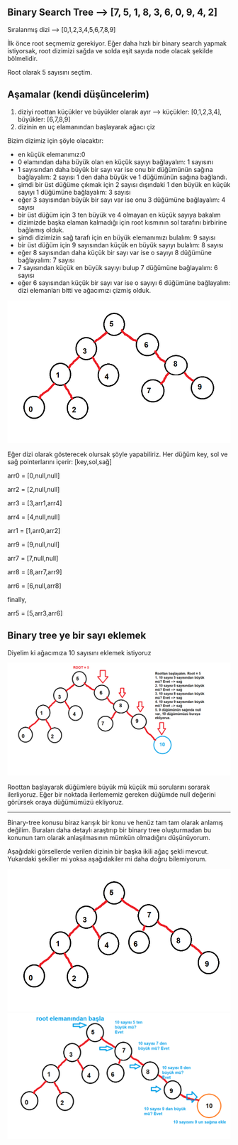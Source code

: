 ## Binary Search Tree --> [7, 5, 1, 8, 3, 6, 0, 9, 4, 2]

Sıralanmış dizi --> [0,1,2,3,4,5,6,7,8,9]

İlk önce root seçmemiz gerekiyor. Eğer daha hızlı bir binary search yapmak istiyorsak, root dizimizi sağda ve solda eşit sayıda node olacak şekilde bölmelidir.

Root olarak 5 sayısını seçtim.

## Aşamalar (kendi düşüncelerim)

1. diziyi roottan küçükler ve büyükler olarak ayır --> küçükler: [0,1,2,3,4], büyükler: [6,7,8,9]
2. dizinin en uç elamanından başlayarak ağacı çiz

Bizim dizimiz için şöyle olacaktır:

- en küçük elemanımız:0
- 0 elamından daha büyük olan en küçük sayıyı bağlayalım: 1 sayısını
- 1 sayısından daha büyük bir sayı var ise onu bir düğümünün sağına bağlayalım: 2 sayısı 1 den daha büyük ve 1 düğümünün sağına bağlandı.
- şimdi bir üst düğüme çıkmak için 2 sayısı dışındaki 1 den büyük en küçük sayıyı 1 düğümüne bağlayalım: 3 sayısı
- eğer 3 sayısından büyük bir sayı var ise onu 3 düğümüne bağlayalım: 4 sayısı
- bir üst düğüm için 3 ten büyük ve 4 olmayan en küçük sayıya bakalım
- dizimizde başka elaman kalmadığı için root kısmının sol tarafını birbirine bağlamış olduk.
- şimdi dizimizin sağ tarafı için en büyük elemanımızı bulalım: 9 sayısı
- bir üst düğüm için 9 sayısından küçük en büyük sayıyı bulalım: 8 sayısı
- eğer 8 sayısından daha küçük bir sayı var ise o sayıyı 8 düğümüne bağlayalım: 7 sayısı
- 7 sayısından küçük en büyük sayıyı bulup 7 düğümüne bağlayalım: 6 sayısı
- eğer 6 sayısından küçük bir sayı var ise o sayıyı 6 düğümüne bağlayalım: dizi elemanları bitti ve ağacımızı çizmiş olduk.

![binary-search-three](binary-search-tree-1.png)


Eğer dizi olarak gösterecek olursak şöyle yapabiliriz. Her düğüm key, sol ve sağ pointerlarını içerir: [key,sol,sağ]

arr0 = [0,null,null]

arr2 = [2,null,null]

arr3 = [3,arr1,arr4] 

arr4 = [4,null,null]

arr1 = [1,arr0,arr2]

arr9 = [9,null,null]

arr7 = [7,null,null]

arr8 = [8,arr7,arr9]

arr6 = [6,null,arr8]

finally,

arr5 = [5,arr3,arr6]

## Binary tree ye bir sayı eklemek

Diyelim ki ağacımıza 10 sayısını eklemek istiyoruz

![binary-search-tree-10](binary-search-tree-10-3.png)


Roottan başlayarak düğümlere büyük mü küçük mü sorularını sorarak ilerliyoruz. Eğer bir noktada ilerlememiz gereken düğümde null değerini görürsek oraya düğümümüzü ekliyoruz.


---

Binary-tree konusu biraz karışık bir konu ve henüz tam tam olarak anlamış değilim. Buraları daha detaylı araştırıp bir binary tree oluşturmadan bu konunun tam olarak anlaşılmasının mümkün olmadığını düşünüyorum. 

Aşağıdaki görsellerde verilen dizinin bir başka ikili ağaç şekli mevcut. Yukardaki şekiller mi yoksa aşağıdakiler mi daha doğru bilemiyorum.

![binary-search-tree](binary-search-tree.png)
![binary-search-tree-10](binary-search-tree-10.png)
